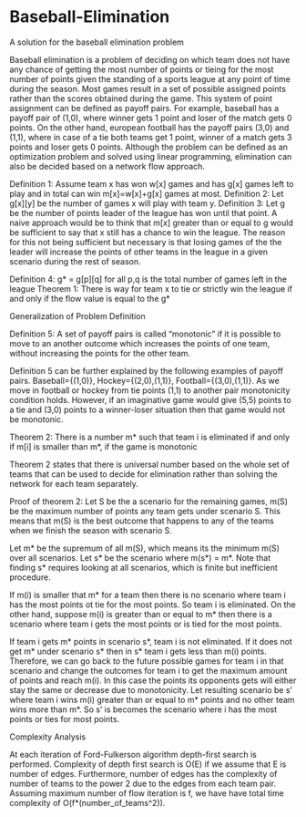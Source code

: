 # Baseball-Elimination
A solution for the baseball elimination problem

Baseball elimination is a problem of deciding on which team does not have any chance of getting the most number of points or tieing for the most number of points given the standing of a sports league at any point of time during the season. Most games result in a set of possible assigned points rather than the scores obtained during the game. This system of point assignment can be defined as payoff pairs. For example, baseball has a payoff pair of (1,0), where winner gets 1 point and loser of the match gets 0 points. On the other hand, european football has the payoff pairs (3,0) and (1,1), where in case of a tie both teams get 1 point, winner of a match gets 3 points and loser gets 0 points. Although the problem can be defined as an optimization problem and solved using linear programming, elimination can also be decided based on a network flow approach.


Definition 1: Assume team x has won w[x] games and has g[x] games left to play and in total can win m[x]=w[x]+g[x] games at most.
Definition 2: Let g[x][y] be the number of games x will play with team y.
Definition 3: Let g be the number of points leader of the league has won until that point.
A naive approach would be to think that m[x] greater than or equal to g would be sufficient to say that x still has a chance to win the league. The reason for this not being sufficient but necessary is that losing games of the the leader will increase the points of other teams in the league in a given scenario during the rest of season.

Definition 4: g* =  g[p][q] for all p,q is the total number of games left in the league
Theorem 1: There is way for team x to tie or strictly win the league if and only if the flow value is equal to the g* 



Generalization of Problem Definition

Definition 5: A set of payoff pairs is called “monotonic” if it is possible to move to an another outcome which increases the points of one team, without increasing the points for the other team.

Definition 5 can be further explained by the following examples of payoff pairs. Baseball={(1,0)}, Hockey={(2,0),(1,1)}, Football={(3,0),(1,1)}. As we move in football or hockey from tie points (1,1) to another pair monotonicity condition holds. However, if an imaginative game would give (5,5) points to a tie and (3,0) points to a winner-loser situation then that game would not be monotonic.

Theorem 2: There is a number m* such that team i is eliminated if and only if m[i] is smaller than m*, if the game is monotonic

Theorem 2 states that there is universal number based on the whole set of teams that can be used to decide for elimination rather than solving the network for each team separately. 

Proof of  theorem 2: Let S be the a scenario for the remaining games, m(S) be the maximum number of points any team gets under scenario S. This means that m(S) is the best outcome that happens to any of the teams when we finish the season with scenario S.

Let m* be the supremum of all m(S), which means its the minimum m(S) over all scenarios. Let s* be the scenario where  m(s*) = m*. Note that finding s* requires looking at all scenarios, which is finite but inefficient procedure.

If m(i) is smaller that m* for a team then there is no scenario where team i has the most points ot tie for the most points. So team i is eliminated. On the other hand, suppose m(i) is greater than or equal to m* then there is a scenario where team i gets the most points or is tied for the most points.

If team i gets m* points in scenario s*, team i is not eliminated. If it does not get m* under scenario s* then in s* team i gets less than m(i) points. Therefore, we can go back to the future possible games for team i in that scenario and change the outcomes for team i to get  the maximum amount of points and reach m(i). In this case the points its opponents gets will either stay the same or decrease due to monotonicity. Let resulting scenario be s’ where team i wins m(i) greater than or equal to m* points and no other team wins more than m*. So s’ is becomes the scenario where i has the most points or ties for most points.


Complexity Analysis

At each iteration of Ford-Fulkerson algorithm depth-first search is performed. Complexity of depth first search is O(E) if we assume that E is number of edges.  Furthermore, number of edges has the complexity of number of teams to the power 2 due to the edges from each team pair. Assuming maximum number of flow iteration is f, we have have total time complexity of O(f*(number_of_teams^2)).





